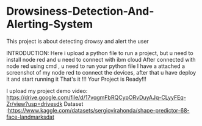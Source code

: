 # Drowsiness-Detection-And-Alerting-System
This project is about detecting drowsy and alert the user

INTRODUCTION: Here i upload a python file to run a project, but u need to install node red and u need to connect with ibm cloud After connected with node red using cmd , u need to run your python file I have a attached a screenshot of my node red to connect the devices, after that u have deploy it and start running it That's it !!! Your Project is Ready!!!

I upload my project demo video: https://drive.google.com/file/d/17vqgmFbRQCypORvDuyAJq-CLyyFEq-Zr/view?usp=drivesdk
Dataset :https://www.kaggle.com/datasets/sergiovirahonda/shape-predictor-68-face-landmarksdat
